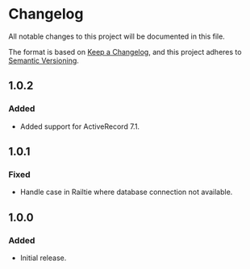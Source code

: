 # Changelog
All notable changes to this project will be documented in this file.

The format is based on [Keep a Changelog](https://keepachangelog.com/en/1.0.0/),
and this project adheres to [Semantic Versioning](https://semver.org/spec/v2.0.0.html).

## 1.0.2

### Added
- Added support for ActiveRecord 7.1.

## 1.0.1

### Fixed
- Handle case in Railtie where database connection not available.

## 1.0.0

### Added
- Initial release.
